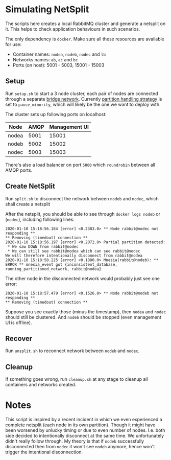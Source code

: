 # Simulating NetSplit

The scripts here creates a local RabbitMQ cluster and generate a netsplit on it. This helps to check application behaviours in such scenarios.

The only dependency is `docker`. Make sure all these resources are available for use:
- Container names: `nodea`, `nodeb`, `nodec` and `lb`
- Networks names: `ab`, `ac` and `bc`
- Ports (on host): 5001 - 5003, 15001 - 15003

## Setup

Run `setup.sh` to start a 3 node cluster, each pair of nodes are connected through a separate [bridge network](https://docs.docker.com/network/bridge/). Currently [partition handling strategy](https://www.rabbitmq.com/partitions.html#automatic-handling) is set to `pause_minority`, which will likely be the one we want to deploy with.

The cluster sets up following ports on localhost:

| Node | AMQP | Management UI |
| --- | --- | --- |
| nodea | 5001 | 15001 |
| nodeb | 5002 | 15002 |
| nodec | 5003 | 15003 |

There's also a load balancer on port `5000` which `roundrobin` between all AMQP ports.

## Create NetSplit

Run `split.sh` to disconnect the network between `nodeb` and `nodec`, which shall create a netsplit

After the netsplit, you should be able to see through `docker logs nodeb` or (`nodec`), including following lines:

```
2020-01-10 15:18:56.184 [error] <0.2383.0> ** Node rabbit@nodec not responding **
** Removing (timedout) connection **
2020-01-10 15:18:56.197 [error] <0.2072.0> Partial partition detected:
 * We saw DOWN from rabbit@nodec
 * We can still see rabbit@nodea which can see rabbit@nodec
We will therefore intentionally disconnect from rabbit@nodea
2020-01-10 15:18:58.225 [error] <0.1880.0> Mnesia(rabbit@nodeb): ** ERROR ** mnesia_event got {inconsistent_database, running_partitioned_network, rabbit@nodea}
```

The other node in the disconnected network would probably just see one error:

```
2020-01-10 15:18:57.479 [error] <0.1526.0> ** Node rabbit@nodeb not responding **
** Removing (timedout) connection **
```

Suppose you see exactly those (minus the timestamp), then `nodea` and `nodec` should still be clustered. And `nodeb` should be stopped (even management UI is offline).

## Recover

Run `unsplit.sh` to reconnect network between `nodeb` and `nodec`.

## Cleanup

If something goes wrong, run `cleanup.sh` at any stage to cleanup all containers and networks created.

# Notes

This script is inspired by a recent incident in which we even experienced a complete netsplit (each node in its own partition). Though it might have been worsened by unlucky timing or due to even number of nodes. I.e. both side decided to intentionally disconnect at the same time. We unfortunately didn't really follow through. My theory is that if `nodeb` successfully disconnected then from `nodec` it won't see `nodeb` anymore, hence won't trigger the intentional disconnection.

